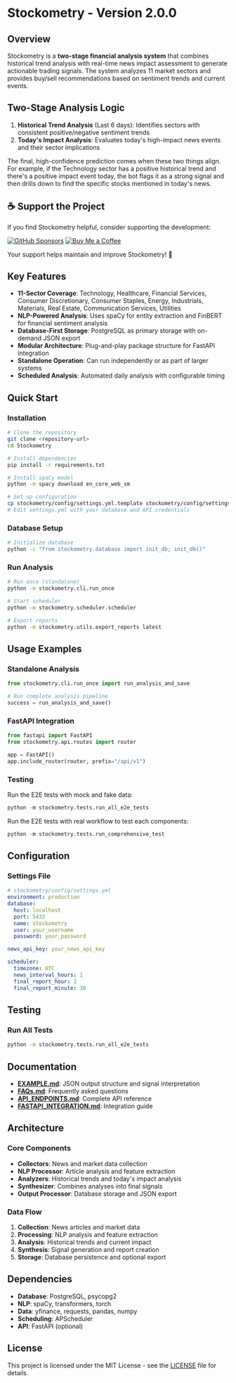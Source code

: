 # Stockometry - Version 2.0.0

## Overview
Stockometry is a **two-stage financial analysis system** that combines historical trend analysis with real-time news impact assessment to generate actionable trading signals. The system analyzes 11 market sectors and provides buy/sell recommendations based on sentiment trends and current events.

## Two-Stage Analysis Logic
1. **Historical Trend Analysis** (Last 6 days): Identifies sectors with consistent positive/negative sentiment trends
2. **Today's Impact Analysis**: Evaluates today's high-impact news events and their sector implications

The final, high-confidence prediction comes when these two things align. For example, if the Technology sector has a positive historical trend and there's a positive impact event today, the bot flags it as a strong signal and then drills down to find the specific stocks mentioned in today's news.

## ☕ Support the Project

If you find Stockometry helpful, consider supporting the development:

[![GitHub Sponsors](https://img.shields.io/badge/GitHub%20Sponsors-Support%20nguyenph88-red?style=for-the-badge&logo=github)](https://github.com/sponsors/nguyenph88)
[![Buy Me a Coffee](https://img.shields.io/badge/Buy%20Me%20a%20Coffee-Support%20nguyenph88-FFDD00?style=for-the-badge&logo=buy-me-a-coffee)](https://www.buymeacoffee.com/nguyenph88)

Your support helps maintain and improve Stockometry! 🚀

## Key Features
- **11-Sector Coverage**: Technology, Healthcare, Financial Services, Consumer Discretionary, Consumer Staples, Energy, Industrials, Materials, Real Estate, Communication Services, Utilities
- **NLP-Powered Analysis**: Uses spaCy for entity extraction and FinBERT for financial sentiment analysis
- **Database-First Storage**: PostgreSQL as primary storage with on-demand JSON export
- **Modular Architecture**: Plug-and-play package structure for FastAPI integration
- **Standalone Operation**: Can run independently or as part of larger systems
- **Scheduled Analysis**: Automated daily analysis with configurable timing

## Quick Start

### Installation
```bash
# Clone the repository
git clone <repository-url>
cd Stockometry

# Install dependencies
pip install -r requirements.txt

# Install spaCy model
python -m spacy download en_core_web_sm

# Set up configuration
cp stockometry/config/settings.yml.template stockometry/config/settings.yml
# Edit settings.yml with your database and API credentials
```

### Database Setup
```bash
# Initialize database
python -c "from stockometry.database import init_db; init_db()"
```

### Run Analysis
```bash
# Run once (standalone)
python -m stockometry.cli.run_once

# Start scheduler
python -m stockometry.scheduler.scheduler

# Export reports
python -m stockometry.utils.export_reports latest
```

## Usage Examples

### Standalone Analysis
```python
from stockometry.cli.run_once import run_analysis_and_save

# Run complete analysis pipeline
success = run_analysis_and_save()
```

### FastAPI Integration
```python
from fastapi import FastAPI
from stockometry.api.routes import router

app = FastAPI()
app.include_router(router, prefix="/api/v1")
```

### Testing
Run the E2E tests with mock and fake data:
```python
python -m stockometry.tests.run_all_e2e_tests
```

Run the E2E tests with real workflow to test each components:
```python
python -m stockometry.tests.run_comprehensive_test
```

## Configuration

### Settings File
```yaml
# stockometry/config/settings.yml
environment: production
database:
  host: localhost
  port: 5432
  name: stockometry
  user: your_username
  password: your_password

news_api_key: your_news_api_key

scheduler:
  timezone: UTC
  news_interval_hours: 1
  final_report_hour: 2
  final_report_minute: 30
```

## Testing

### Run All Tests
```bash
python -m stockometry.tests.run_all_e2e_tests
```

## Documentation
- **[EXAMPLE.md](stockometry/docs/EXAMPLE.md)**: JSON output structure and signal interpretation
- **[FAQs.md](stockometry/docs/FAQs.md)**: Frequently asked questions
- **[API_ENDPOINTS.md](stockometry/docs/API_ENDPOINTS.md)**: Complete API reference
- **[FASTAPI_INTEGRATION.md](stockometry/docs/FASTAPI_INTEGRATION.md)**: Integration guide

## Architecture

### Core Components
- **Collectors**: News and market data collection
- **NLP Processor**: Article analysis and feature extraction
- **Analyzers**: Historical trends and today's impact analysis
- **Synthesizer**: Combines analyses into final signals
- **Output Processor**: Database storage and JSON export

### Data Flow
1. **Collection**: News articles and market data
2. **Processing**: NLP analysis and feature extraction
3. **Analysis**: Historical trends and current impact
4. **Synthesis**: Signal generation and report creation
5. **Storage**: Database persistence and optional export

## Dependencies
- **Database**: PostgreSQL, psycopg2
- **NLP**: spaCy, transformers, torch
- **Data**: yfinance, requests, pandas, numpy
- **Scheduling**: APScheduler
- **API**: FastAPI (optional)

## License
This project is licensed under the MIT License - see the [LICENSE](LICENSE) file for details.